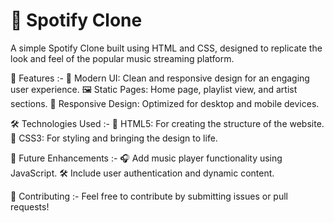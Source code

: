 # 🎵 Spotify Clone
A simple Spotify Clone built using HTML and CSS, designed to replicate the look and feel of the popular music streaming platform.

🚀 Features :-
🎨 Modern UI: Clean and responsive design for an engaging user experience.
🖼️ Static Pages: Home page, playlist view, and artist sections.
📱 Responsive Design: Optimized for desktop and mobile devices.

🛠️ Technologies Used :-
🧱 HTML5: For creating the structure of the website.
🎨 CSS3: For styling and bringing the design to life. 

🌟 Future Enhancements :-
🎧 Add music player functionality using JavaScript.
🛠️ Include user authentication and dynamic content.

🤝 Contributing :-
Feel free to contribute by submitting issues or pull requests!
